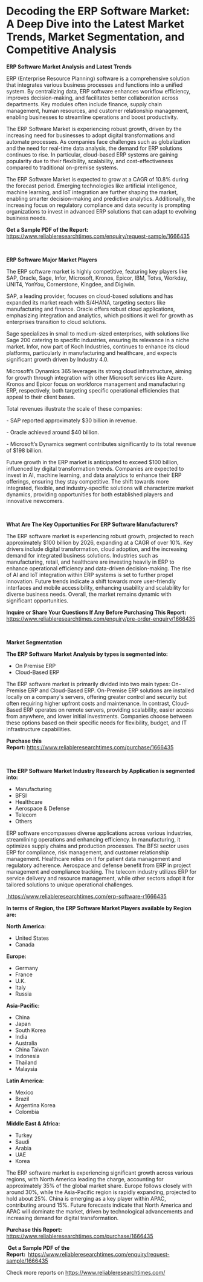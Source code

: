 <p><h1>Decoding the ERP Software Market: A Deep Dive into the Latest Market Trends, Market Segmentation, and Competitive Analysis</h1></p><p><strong>ERP Software Market Analysis and Latest Trends</strong></p>
<p><p>ERP (Enterprise Resource Planning) software is a comprehensive solution that integrates various business processes and functions into a unified system. By centralizing data, ERP software enhances workflow efficiency, improves decision-making, and facilitates better collaboration across departments. Key modules often include finance, supply chain management, human resources, and customer relationship management, enabling businesses to streamline operations and boost productivity.</p><p>The ERP Software Market is experiencing robust growth, driven by the increasing need for businesses to adopt digital transformations and automate processes. As companies face challenges such as globalization and the need for real-time data analysis, the demand for ERP solutions continues to rise. In particular, cloud-based ERP systems are gaining popularity due to their flexibility, scalability, and cost-effectiveness compared to traditional on-premise systems.</p><p>The ERP Software Market is expected to grow at a CAGR of 10.8% during the forecast period. Emerging technologies like artificial intelligence, machine learning, and IoT integration are further shaping the market, enabling smarter decision-making and predictive analytics. Additionally, the increasing focus on regulatory compliance and data security is prompting organizations to invest in advanced ERP solutions that can adapt to evolving business needs.</p></p>
<p><strong>Get a Sample PDF of the Report:&nbsp;</strong> <a href="https://www.reliableresearchtimes.com/enquiry/request-sample/1666435?utm_campaign=2117&utm_medium=2&utm_source=Github&utm_content=ia&utm_term=06032025&utm_id=erp-software">https://www.reliableresearchtimes.com/enquiry/request-sample/1666435</a></p>
<p>&nbsp;</p>
<p><strong>ERP Software Major Market Players</strong></p>
<p><p>The ERP software market is highly competitive, featuring key players like SAP, Oracle, Sage, Infor, Microsoft, Kronos, Epicor, IBM, Totvs, Workday, UNIT4, YonYou, Cornerstone, Kingdee, and Digiwin. </p><p>SAP, a leading provider, focuses on cloud-based solutions and has expanded its market reach with S/4HANA, targeting sectors like manufacturing and finance. Oracle offers robust cloud applications, emphasizing integration and analytics, which positions it well for growth as enterprises transition to cloud solutions.</p><p>Sage specializes in small to medium-sized enterprises, with solutions like Sage 200 catering to specific industries, ensuring its relevance in a niche market. Infor, now part of Koch Industries, continues to enhance its cloud platforms, particularly in manufacturing and healthcare, and expects significant growth driven by Industry 4.0.</p><p>Microsoft’s Dynamics 365 leverages its strong cloud infrastructure, aiming for growth through integration with other Microsoft services like Azure. Kronos and Epicor focus on workforce management and manufacturing ERP, respectively, both targeting specific operational efficiencies that appeal to their client bases.</p><p>Total revenues illustrate the scale of these companies: </p><p>- SAP reported approximately $30 billion in revenue. </p><p>- Oracle achieved around $40 billion. </p><p>- Microsoft’s Dynamics segment contributes significantly to its total revenue of $198 billion.</p><p>Future growth in the ERP market is anticipated to exceed $100 billion, influenced by digital transformation trends. Companies are expected to invest in AI, machine learning, and data analytics to enhance their ERP offerings, ensuring they stay competitive. The shift towards more integrated, flexible, and industry-specific solutions will characterize market dynamics, providing opportunities for both established players and innovative newcomers.</p></p>
<p>&nbsp;</p>
<p><strong>What Are The Key Opportunities For ERP Software Manufacturers?</strong></p>
<p><p>The ERP software market is experiencing robust growth, projected to reach approximately $100 billion by 2026, expanding at a CAGR of over 10%. Key drivers include digital transformation, cloud adoption, and the increasing demand for integrated business solutions. Industries such as manufacturing, retail, and healthcare are investing heavily in ERP to enhance operational efficiency and data-driven decision-making. The rise of AI and IoT integration within ERP systems is set to further propel innovation. Future trends indicate a shift towards more user-friendly interfaces and mobile accessibility, enhancing usability and scalability for diverse business needs. Overall, the market remains dynamic with significant opportunities.</p></p>
<p><strong>Inquire or Share Your Questions If Any Before Purchasing This Report:</strong> <a href="https://www.reliableresearchtimes.com/enquiry/pre-order-enquiry/1666435?utm_campaign=2117&utm_medium=2&utm_source=Github&utm_content=ia&utm_term=06032025&utm_id=erp-software">https://www.reliableresearchtimes.com/enquiry/pre-order-enquiry/1666435</a></p>
<p>&nbsp;</p>
<p><strong>Market Segmentation</strong></p>
<p><strong>The ERP Software Market Analysis by types is segmented into:</strong></p>
<p><ul><li>On Premise ERP</li><li>Cloud-Based ERP</li></ul></p>
<p><p>The ERP software market is primarily divided into two main types: On-Premise ERP and Cloud-Based ERP. On-Premise ERP solutions are installed locally on a company's servers, offering greater control and security but often requiring higher upfront costs and maintenance. In contrast, Cloud-Based ERP operates on remote servers, providing scalability, easier access from anywhere, and lower initial investments. Companies choose between these options based on their specific needs for flexibility, budget, and IT infrastructure capabilities.</p></p>
<p><strong>Purchase this Report:&nbsp;</strong><a href="https://www.reliableresearchtimes.com/purchase/1666435?utm_campaign=2117&utm_medium=2&utm_source=Github&utm_content=ia&utm_term=06032025&utm_id=erp-software">https://www.reliableresearchtimes.com/purchase/1666435</a></p>
<p>&nbsp;</p>
<p><strong>The ERP Software Market Industry Research by Application is segmented into:</strong></p>
<p><ul><li>Manufacturing</li><li>BFSI</li><li>Healthcare</li><li>Aerospace & Defense</li><li>Telecom</li><li>Others</li></ul></p>
<p><p>ERP software encompasses diverse applications across various industries, streamlining operations and enhancing efficiency. In manufacturing, it optimizes supply chains and production processes. The BFSI sector uses ERP for compliance, risk management, and customer relationship management. Healthcare relies on it for patient data management and regulatory adherence. Aerospace and defense benefit from ERP in project management and compliance tracking. The telecom industry utilizes ERP for service delivery and resource management, while other sectors adopt it for tailored solutions to unique operational challenges.</p></p>
<p><a href="https://www.reliableresearchtimes.com/erp-software-r1666435?utm_campaign=2117&utm_medium=2&utm_source=Github&utm_content=ia&utm_term=06032025&utm_id=erp-software">&nbsp;https://www.reliableresearchtimes.com/erp-software-r1666435</a></p>
<p><strong>In terms of Region, the ERP Software Market Players available by Region are:</strong></p>
<p>
    <p> <strong> North America: </strong>
        <ul>
            <li>United States</li>
            <li>Canada</li>
        </ul>
        </p> 
    <p> <strong> Europe: </strong>
        <ul>
            <li>Germany</li>
            <li>France</li>
            <li>U.K.</li>
            <li>Italy</li>
            <li>Russia</li>
        </ul>
        </p> 
    <p> <strong> Asia-Pacific: </strong>
        <ul>
            <li>China</li>
            <li>Japan</li>
            <li>South Korea</li>
            <li>India</li>
            <li>Australia</li>
            <li>China Taiwan</li>
            <li>Indonesia</li>
            <li>Thailand</li>
            <li>Malaysia</li>
        </ul>
        </p> 
    <p> <strong> Latin America: </strong>
        <ul>
            <li>Mexico</li>
            <li>Brazil</li>
            <li>Argentina Korea</li>
            <li>Colombia</li>
        </ul>
        </p> 
    <p> <strong> Middle East & Africa: </strong>
        <ul>
            <li>Turkey</li>
            <li>Saudi</li>
            <li>Arabia</li>
            <li>UAE</li>
            <li>Korea</li>
        </ul>
    </p>
    </p>
<p><p>The ERP software market is experiencing significant growth across various regions, with North America leading the charge, accounting for approximately 35% of the global market share. Europe follows closely with around 30%, while the Asia-Pacific region is rapidly expanding, projected to hold about 25%. China is emerging as a key player within APAC, contributing around 15%. Future forecasts indicate that North America and APAC will dominate the market, driven by technological advancements and increasing demand for digital transformation.</p></p>
<p><strong>Purchase this Report: </strong><a href="https://www.reliableresearchtimes.com/purchase/1666435?utm_campaign=2117&utm_medium=2&utm_source=Github&utm_content=ia&utm_term=06032025&utm_id=erp-software">https://www.reliableresearchtimes.com/purchase/1666435</a></p>
<p>&nbsp;<strong>Get a Sample PDF of the Report:&nbsp;&nbsp;</strong><a href="https://www.reliableresearchtimes.com/enquiry/request-sample/1666435?utm_campaign=2117&utm_medium=2&utm_source=Github&utm_content=ia&utm_term=06032025&utm_id=erp-software">https://www.reliableresearchtimes.com/enquiry/request-sample/1666435</a></p>
<p><strong></strong></p>
<p>Check more reports on <a href="https://www.reliableresearchtimes.com/?utm_campaign=2117&utm_medium=2&utm_source=Github&utm_content=ia&utm_term=06032025&utm_id=erp-software">https://www.reliableresearchtimes.com/</a></p>